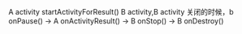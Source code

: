 A activity startActivityForResult() B activity,B activity 关闭的时候，b onPause() -> A onActivityResult() -> B onStop() -> B onDestroy()
